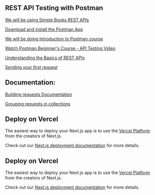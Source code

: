 ## REST API Testing with Postman

[We will be using Simple Books REST APIs](https://github.com/vdespa/introduction-to-postman-course/blob/main/simple-books-api.md)

[Download and install the Postman App](https://www.postman.com/downloads/)

[We will be doing Introduction to Postman course](https://github.com/vdespa/introduction-to-postman-course)

[Watch Postman Beginner's Course - API Testing Video](https://www.youtube.com/watch?v=VywxIQ2ZXw4)

[Understanding the Basics of REST APIs](https://www.astera.com/type/blog/rest-api-definition/)

[Sending your first request](https://learning.postman.com/docs/getting-started/first-steps/sending-the-first-request/)

## Documentation:

[Building requests Documentation](https://learning.postman.com/docs/sending-requests/requests/)

[Grouping requests in collections](https://learning.postman.com/docs/sending-requests/intro-to-collections/)

## Deploy on Vercel

The easiest way to deploy your Next.js app is to use the [Vercel Platform](https://vercel.com/new?utm_medium=default-template&filter=next.js&utm_source=create-next-app&utm_campaign=create-next-app-readme) from the creators of Next.js.

Check out our [Next.js deployment documentation](https://nextjs.org/docs/deployment) for more details.
## Deploy on Vercel

The easiest way to deploy your Next.js app is to use the [Vercel Platform](https://vercel.com/new?utm_medium=default-template&filter=next.js&utm_source=create-next-app&utm_campaign=create-next-app-readme) from the creators of Next.js.

Check out our [Next.js deployment documentation](https://nextjs.org/docs/deployment) for more details.

